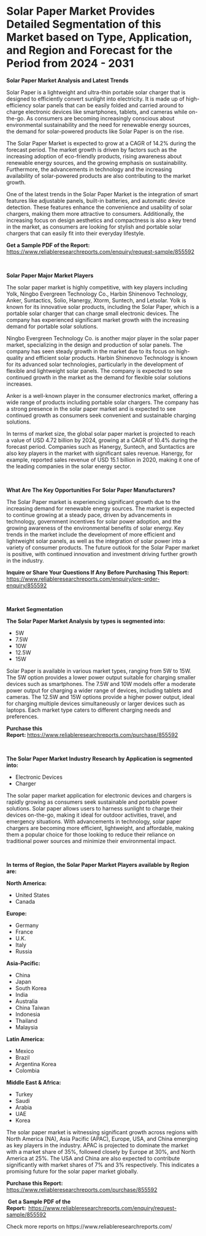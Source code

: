 <p><h1>Solar Paper Market Provides Detailed Segmentation of this Market based on Type, Application, and Region and Forecast for the Period from 2024 - 2031</h1></p><p><strong>Solar Paper Market Analysis and Latest Trends</strong></p>
<p><p>Solar Paper is a lightweight and ultra-thin portable solar charger that is designed to efficiently convert sunlight into electricity. It is made up of high-efficiency solar panels that can be easily folded and carried around to charge electronic devices like smartphones, tablets, and cameras while on-the-go. As consumers are becoming increasingly conscious about environmental sustainability and the need for renewable energy sources, the demand for solar-powered products like Solar Paper is on the rise.</p><p>The Solar Paper Market is expected to grow at a CAGR of 14.2% during the forecast period. The market growth is driven by factors such as the increasing adoption of eco-friendly products, rising awareness about renewable energy sources, and the growing emphasis on sustainability. Furthermore, the advancements in technology and the increasing availability of solar-powered products are also contributing to the market growth.</p><p>One of the latest trends in the Solar Paper Market is the integration of smart features like adjustable panels, built-in batteries, and automatic device detection. These features enhance the convenience and usability of solar chargers, making them more attractive to consumers. Additionally, the increasing focus on design aesthetics and compactness is also a key trend in the market, as consumers are looking for stylish and portable solar chargers that can easily fit into their everyday lifestyle.</p></p>
<p><strong>Get a Sample PDF of the Report:&nbsp;</strong> <a href="https://www.reliableresearchreports.com/enquiry/request-sample/855592">https://www.reliableresearchreports.com/enquiry/request-sample/855592</a></p>
<p>&nbsp;</p>
<p><strong>Solar Paper Major Market Players</strong></p>
<p><p>The solar paper market is highly competitive, with key players including Yolk, Ningbo Evergreen Technology Co., Harbin Shinenovo Technology, Anker, Suntactics, Solio, Hanergy, Xtorm, Suntech, and Letsolar. Yolk is known for its innovative solar products, including the Solar Paper, which is a portable solar charger that can charge small electronic devices. The company has experienced significant market growth with the increasing demand for portable solar solutions. </p><p>Ningbo Evergreen Technology Co. is another major player in the solar paper market, specializing in the design and production of solar panels. The company has seen steady growth in the market due to its focus on high-quality and efficient solar products. Harbin Shinenovo Technology is known for its advanced solar technologies, particularly in the development of flexible and lightweight solar panels. The company is expected to see continued growth in the market as the demand for flexible solar solutions increases.</p><p>Anker is a well-known player in the consumer electronics market, offering a wide range of products including portable solar chargers. The company has a strong presence in the solar paper market and is expected to see continued growth as consumers seek convenient and sustainable charging solutions. </p><p>In terms of market size, the global solar paper market is projected to reach a value of USD 4.72 billion by 2024, growing at a CAGR of 10.4% during the forecast period. Companies such as Hanergy, Suntech, and Suntactics are also key players in the market with significant sales revenue. Hanergy, for example, reported sales revenue of USD 15.1 billion in 2020, making it one of the leading companies in the solar energy sector.</p></p>
<p>&nbsp;</p>
<p><strong>What Are The Key Opportunities For Solar Paper Manufacturers?</strong></p>
<p><p>The Solar Paper market is experiencing significant growth due to the increasing demand for renewable energy sources. The market is expected to continue growing at a steady pace, driven by advancements in technology, government incentives for solar power adoption, and the growing awareness of the environmental benefits of solar energy. Key trends in the market include the development of more efficient and lightweight solar panels, as well as the integration of solar power into a variety of consumer products. The future outlook for the Solar Paper market is positive, with continued innovation and investment driving further growth in the industry.</p></p>
<p><strong>Inquire or Share Your Questions If Any Before Purchasing This Report:</strong> <a href="https://www.reliableresearchreports.com/enquiry/pre-order-enquiry/855592">https://www.reliableresearchreports.com/enquiry/pre-order-enquiry/855592</a></p>
<p>&nbsp;</p>
<p><strong>Market Segmentation</strong></p>
<p><strong>The Solar Paper Market Analysis by types is segmented into:</strong></p>
<p><ul><li>5W</li><li>7.5W</li><li>10W</li><li>12.5W</li><li>15W</li></ul></p>
<p><p>Solar Paper is available in various market types, ranging from 5W to 15W. The 5W option provides a lower power output suitable for charging smaller devices such as smartphones. The 7.5W and 10W models offer a moderate power output for charging a wider range of devices, including tablets and cameras. The 12.5W and 15W options provide a higher power output, ideal for charging multiple devices simultaneously or larger devices such as laptops. Each market type caters to different charging needs and preferences.</p></p>
<p><strong>Purchase this Report:&nbsp;</strong><a href="https://www.reliableresearchreports.com/purchase/855592">https://www.reliableresearchreports.com/purchase/855592</a></p>
<p>&nbsp;</p>
<p><strong>The Solar Paper Market Industry Research by Application is segmented into:</strong></p>
<p><ul><li>Electronic Devices</li><li>Charger</li></ul></p>
<p><p>The solar paper market application for electronic devices and chargers is rapidly growing as consumers seek sustainable and portable power solutions. Solar paper allows users to harness sunlight to charge their devices on-the-go, making it ideal for outdoor activities, travel, and emergency situations. With advancements in technology, solar paper chargers are becoming more efficient, lightweight, and affordable, making them a popular choice for those looking to reduce their reliance on traditional power sources and minimize their environmental impact.</p></p>
<p>&nbsp;</p>
<p><strong>In terms of Region, the Solar Paper Market Players available by Region are:</strong></p>
<p>
    <p> <strong> North America: </strong>
        <ul>
            <li>United States</li>
            <li>Canada</li>
        </ul>
        </p> 
    <p> <strong> Europe: </strong>
        <ul>
            <li>Germany</li>
            <li>France</li>
            <li>U.K.</li>
            <li>Italy</li>
            <li>Russia</li>
        </ul>
        </p> 
    <p> <strong> Asia-Pacific: </strong>
        <ul>
            <li>China</li>
            <li>Japan</li>
            <li>South Korea</li>
            <li>India</li>
            <li>Australia</li>
            <li>China Taiwan</li>
            <li>Indonesia</li>
            <li>Thailand</li>
            <li>Malaysia</li>
        </ul>
        </p> 
    <p> <strong> Latin America: </strong>
        <ul>
            <li>Mexico</li>
            <li>Brazil</li>
            <li>Argentina Korea</li>
            <li>Colombia</li>
        </ul>
        </p> 
    <p> <strong> Middle East & Africa: </strong>
        <ul>
            <li>Turkey</li>
            <li>Saudi</li>
            <li>Arabia</li>
            <li>UAE</li>
            <li>Korea</li>
        </ul>
    </p>
    </p>
<p><p>The solar paper market is witnessing significant growth across regions with North America (NA), Asia Pacific (APAC), Europe, USA, and China emerging as key players in the industry. APAC is projected to dominate the market with a market share of 35%, followed closely by Europe at 30%, and North America at 25%. The USA and China are also expected to contribute significantly with market shares of 7% and 3% respectively. This indicates a promising future for the solar paper market globally.</p></p>
<p><strong>Purchase this Report: </strong><a href="https://www.reliableresearchreports.com/purchase/855592">https://www.reliableresearchreports.com/purchase/855592</a></p>
<p>&nbsp;<strong>Get a Sample PDF of the Report:&nbsp;&nbsp;</strong><a href="https://www.reliableresearchreports.com/enquiry/request-sample/855592">https://www.reliableresearchreports.com/enquiry/request-sample/855592</a></p>
<p><strong></strong></p>
<p>Check more reports on https://www.reliableresearchreports.com/</p>